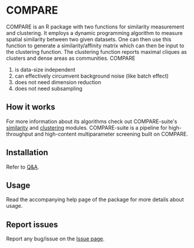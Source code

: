 # COMPARE

COMPARE is an R package with two functions for similarity measurement and clustering. It employs a dynamic programming algorithm to measure spatial similarity between two given datasets. One can then use this function to generate a similarity/affinity matrix which can then be input to the clustering function. The clustering function reports maximal cliques as clusters and dense areas as communities. COMPARE
1. is data-size independent
1. can effectively circumvent background noise (like batch effect)
1. does not need  dimension reduction
1. does not need subsampling

## How it works

For more information about its algorithms check out COMPARE-suite's [similarity](https://github.com/morchalabi/COMPARE-suite/wiki/COMPARE-Suite#similarity-matrix-generator) and [clustering](https://github.com/morchalabi/COMPARE-suite/wiki/COMPARE-Suite#clustering) modules. COMPARE-suite is a pipeline for high-throughput and high-content multiparameter screening built on COMPARE.

## Installation

Refer to [Q&A](https://github.com/morchalabi/compaRe/discussions/categories/q-a).

## Usage

Read the accompanying help page of the package for more details about usage.

## Report issues

Report any bug/issue on the [Issue page](https://github.com/morchalabi/compaRe/issues).
